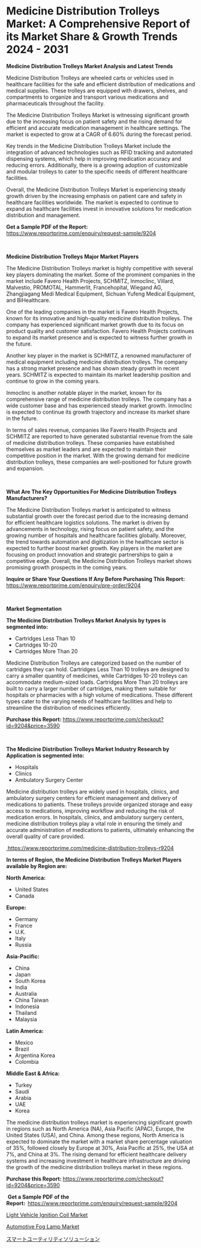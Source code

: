 <p><h1>Medicine Distribution Trolleys Market: A Comprehensive Report of its Market Share & Growth Trends 2024 - 2031</h1></p><p><strong>Medicine Distribution Trolleys Market Analysis and Latest Trends</strong></p>
<p><p>Medicine Distribution Trolleys are wheeled carts or vehicles used in healthcare facilities for the safe and efficient distribution of medications and medical supplies. These trolleys are equipped with drawers, shelves, and compartments to organize and transport various medications and pharmaceuticals throughout the facility.</p><p>The Medicine Distribution Trolleys Market is witnessing significant growth due to the increasing focus on patient safety and the rising demand for efficient and accurate medication management in healthcare settings. The market is expected to grow at a CAGR of 6.60% during the forecast period.</p><p>Key trends in the Medicine Distribution Trolleys Market include the integration of advanced technologies such as RFID tracking and automated dispensing systems, which help in improving medication accuracy and reducing errors. Additionally, there is a growing adoption of customizable and modular trolleys to cater to the specific needs of different healthcare facilities.</p><p>Overall, the Medicine Distribution Trolleys Market is experiencing steady growth driven by the increasing emphasis on patient care and safety in healthcare facilities worldwide. The market is expected to continue to expand as healthcare facilities invest in innovative solutions for medication distribution and management.</p></p>
<p><strong>Get a Sample PDF of the Report:&nbsp;</strong> <a href="https://www.reportprime.com/enquiry/request-sample/9204">https://www.reportprime.com/enquiry/request-sample/9204</a></p>
<p>&nbsp;</p>
<p><strong>Medicine Distribution Trolleys Major Market Players</strong></p>
<p><p>The Medicine Distribution Trolleys market is highly competitive with several key players dominating the market. Some of the prominent companies in the market include Favero Health Projects, SCHMITZ, Inmoclinc, Villard, Malvestio, PROMOTAL, Hammerlit, Francehopital, Wiegand AG, Zhangjiagang Medi Medical Equipment, Sichuan Yufeng Medical Equipment, and BiHealthcare.</p><p>One of the leading companies in the market is Favero Health Projects, known for its innovative and high-quality medicine distribution trolleys. The company has experienced significant market growth due to its focus on product quality and customer satisfaction. Favero Health Projects continues to expand its market presence and is expected to witness further growth in the future.</p><p>Another key player in the market is SCHMITZ, a renowned manufacturer of medical equipment including medicine distribution trolleys. The company has a strong market presence and has shown steady growth in recent years. SCHMITZ is expected to maintain its market leadership position and continue to grow in the coming years.</p><p>Inmoclinc is another notable player in the market, known for its comprehensive range of medicine distribution trolleys. The company has a wide customer base and has experienced steady market growth. Inmoclinc is expected to continue its growth trajectory and increase its market share in the future.</p><p>In terms of sales revenue, companies like Favero Health Projects and SCHMITZ are reported to have generated substantial revenue from the sale of medicine distribution trolleys. These companies have established themselves as market leaders and are expected to maintain their competitive position in the market. With the growing demand for medicine distribution trolleys, these companies are well-positioned for future growth and expansion.</p></p>
<p>&nbsp;</p>
<p><strong>What Are The Key Opportunities For Medicine Distribution Trolleys Manufacturers?</strong></p>
<p><p>The Medicine Distribution Trolleys market is anticipated to witness substantial growth over the forecast period due to the increasing demand for efficient healthcare logistics solutions. The market is driven by advancements in technology, rising focus on patient safety, and the growing number of hospitals and healthcare facilities globally. Moreover, the trend towards automation and digitization in the healthcare sector is expected to further boost market growth. Key players in the market are focusing on product innovation and strategic partnerships to gain a competitive edge. Overall, the Medicine Distribution Trolleys market shows promising growth prospects in the coming years.</p></p>
<p><strong>Inquire or Share Your Questions If Any Before Purchasing This Report:</strong> <a href="https://www.reportprime.com/enquiry/pre-order/9204">https://www.reportprime.com/enquiry/pre-order/9204</a></p>
<p>&nbsp;</p>
<p><strong>Market Segmentation</strong></p>
<p><strong>The Medicine Distribution Trolleys Market Analysis by types is segmented into:</strong></p>
<p><ul><li>Cartridges Less Than 10</li><li>Cartridges 10-20</li><li>Cartridges More Than 20</li></ul></p>
<p><p>Medicine Distribution Trolleys are categorized based on the number of cartridges they can hold. Cartridges Less Than 10 trolleys are designed to carry a smaller quantity of medicines, while Cartridges 10-20 trolleys can accommodate medium-sized loads. Cartridges More Than 20 trolleys are built to carry a larger number of cartridges, making them suitable for hospitals or pharmacies with a high volume of medications. These different types cater to the varying needs of healthcare facilities and help to streamline the distribution of medicines efficiently.</p></p>
<p><strong>Purchase this Report:&nbsp;</strong><a href="https://www.reportprime.com/checkout?id=9204&price=3590">https://www.reportprime.com/checkout?id=9204&price=3590</a></p>
<p>&nbsp;</p>
<p><strong>The Medicine Distribution Trolleys Market Industry Research by Application is segmented into:</strong></p>
<p><ul><li>Hospitals</li><li>Clinics</li><li>Ambulatory Surgery Center</li></ul></p>
<p><p>Medicine distribution trolleys are widely used in hospitals, clinics, and ambulatory surgery centers for efficient management and delivery of medications to patients. These trolleys provide organized storage and easy access to medications, improving workflow and reducing the risk of medication errors. In hospitals, clinics, and ambulatory surgery centers, medicine distribution trolleys play a vital role in ensuring the timely and accurate administration of medications to patients, ultimately enhancing the overall quality of care provided.</p></p>
<p><a href="https://www.reportprime.com/medicine-distribution-trolleys-r9204">&nbsp;https://www.reportprime.com/medicine-distribution-trolleys-r9204</a></p>
<p><strong>In terms of Region, the Medicine Distribution Trolleys Market Players available by Region are:</strong></p>
<p>
    <p> <strong> North America: </strong>
        <ul>
            <li>United States</li>
            <li>Canada</li>
        </ul>
        </p> 
    <p> <strong> Europe: </strong>
        <ul>
            <li>Germany</li>
            <li>France</li>
            <li>U.K.</li>
            <li>Italy</li>
            <li>Russia</li>
        </ul>
        </p> 
    <p> <strong> Asia-Pacific: </strong>
        <ul>
            <li>China</li>
            <li>Japan</li>
            <li>South Korea</li>
            <li>India</li>
            <li>Australia</li>
            <li>China Taiwan</li>
            <li>Indonesia</li>
            <li>Thailand</li>
            <li>Malaysia</li>
        </ul>
        </p> 
    <p> <strong> Latin America: </strong>
        <ul>
            <li>Mexico</li>
            <li>Brazil</li>
            <li>Argentina Korea</li>
            <li>Colombia</li>
        </ul>
        </p> 
    <p> <strong> Middle East & Africa: </strong>
        <ul>
            <li>Turkey</li>
            <li>Saudi</li>
            <li>Arabia</li>
            <li>UAE</li>
            <li>Korea</li>
        </ul>
    </p>
    </p>
<p><p>The medicine distribution trolleys market is experiencing significant growth in regions such as North America (NA), Asia Pacific (APAC), Europe, the United States (USA), and China. Among these regions, North America is expected to dominate the market with a market share percentage valuation of 35%, followed closely by Europe at 30%, Asia Pacific at 25%, the USA at 7%, and China at 3%. The rising demand for efficient healthcare delivery systems and increasing investment in healthcare infrastructure are driving the growth of the medicine distribution trolleys market in these regions.</p></p>
<p><strong>Purchase this Report: </strong><a href="https://www.reportprime.com/checkout?id=9204&price=3590">https://www.reportprime.com/checkout?id=9204&price=3590</a></p>
<p>&nbsp;<strong>Get a Sample PDF of the Report:&nbsp;&nbsp;</strong><a href="https://www.reportprime.com/enquiry/request-sample/9204">https://www.reportprime.com/enquiry/request-sample/9204</a></p>
<p><strong></strong></p>
<p><p><a href="https://www.linkedin.com/pulse/light-vehicle-ignition-coil-market-size-evaluating-its-trends-zd0ie?trackingId=ea51N0db592wwpYmJ4fSGg%3D%3D">Light Vehicle Ignition Coil Market</a></p><p><a href="https://www.linkedin.com/pulse/automotive-fog-lamp-market-size-global-industry-overview-segmentation-8qz8e?trackingId=CXFxxGhyncC%2BHqxyUYPSjA%3D%3D">Automotive Fog Lamp Market</a></p><p><a href="https://medium.com/@ameliaordoneza/%E3%82%B9%E3%83%9E%E3%83%BC%E3%83%88%E3%83%A6%E3%83%BC%E3%83%86%E3%82%A3%E3%83%AA%E3%83%86%E3%82%A3%E3%82%BD%E3%83%AA%E3%83%A5%E3%83%BC%E3%82%B7%E3%83%A7%E3%83%B3%E5%B8%82%E5%A0%B4%E5%88%86%E6%9E%90-%E3%81%9D%E3%81%AEcagr-%E5%B8%82%E5%A0%B4%E3%82%BB%E3%82%B0%E3%83%A1%E3%83%B3%E3%83%86%E3%83%BC%E3%82%B7%E3%83%A7%E3%83%B3-%E3%81%8A%E3%82%88%E3%81%B3%E4%B8%96%E7%95%8C%E7%9A%84%E3%81%AA%E7%94%A3%E6%A5%AD%E6%A6%82%E8%A6%81-3ee5ddc6a9db">スマートユーティリティソリューション</a></p></p>